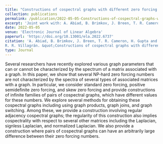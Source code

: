 ```yaml
---
title: "Constructions of cospectral graphs with different zero forcing numbers"
collection: publications
permalink: /publication/2022-05-05-Constructions-of-cospectral-graphs-with-different-zero-forcing-numbers
excerpt: 'Joint work with: A. Abiad, B. Brimkov, J. Breen, T. R. Cameron and H. Gupta'
date: 2022-05-05
venue: 'Electronic Journal of Linear Algebra'
paperurl: 'https://doi.org/10.13001/ela.2022.6737'
citation: 'A. Abiad, B. Brimkov, J. Breen, T. R. Cameron, H. Gupta and  
R. R. Villagrán. &quot;Constructions of cospectral graphs with different zero forcing numbers.&quot; <i> Electronic Journal of Linear Algebra</i>. 38 <b>(2022)</b>, pp. 280-294.'
type: Journal
---
```


Several researchers have recently explored various graph parameters that can or cannot be characterized by the spectrum of a matrix associated with a graph. In this paper, we show that several NP-hard zero forcing numbers are not characterized by the spectra of several types of associated matrices with a graph. In particular, we consider standard zero forcing, positive semidefinite zero forcing, and skew zero forcing and provide constructions of infinite families of pairs of cospectral graphs, which have different values for these numbers. We explore several methods for obtaining these cospectral graphs including using graph products, graph joins, and graph switching. Among these, we provide a construction involving regular adjacency cospectral graphs; the regularity of this construction also implies cospectrality with respect to several other matrices including the Laplacian, signless Laplacian, and normalized Laplacian. We also provide a construction where pairs of cospectral graphs can have an arbitrarily large difference between their zero forcing numbers.

